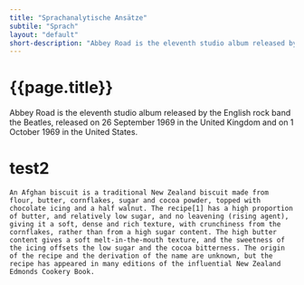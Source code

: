 ```yaml
---
title: "Sprachanalytische Ansätze"
subtile: "Sprach"
layout: "default"
short-description: "Abbey Road is the eleventh studio album released by the English rock band the Beatles, released on 26 September 1969 in the United Kingdom and on 1 October 1969 in the United States."
---
```


# {{page.title}}
Abbey Road is the eleventh studio album released by the English rock band the Beatles, released on 26 September 1969 in the United Kingdom and on 1 October 1969 in the United States.
# test2 
    An Afghan biscuit is a traditional New Zealand biscuit made from flour, butter, cornflakes, sugar and cocoa powder, topped with chocolate icing and a half walnut. The recipe[1] has a high proportion of butter, and relatively low sugar, and no leavening (rising agent), giving it a soft, dense and rich texture, with crunchiness from the cornflakes, rather than from a high sugar content. The high butter content gives a soft melt-in-the-mouth texture, and the sweetness of the icing offsets the low sugar and the cocoa bitterness. The origin of the recipe and the derivation of the name are unknown, but the recipe has appeared in many editions of the influential New Zealand Edmonds Cookery Book.
